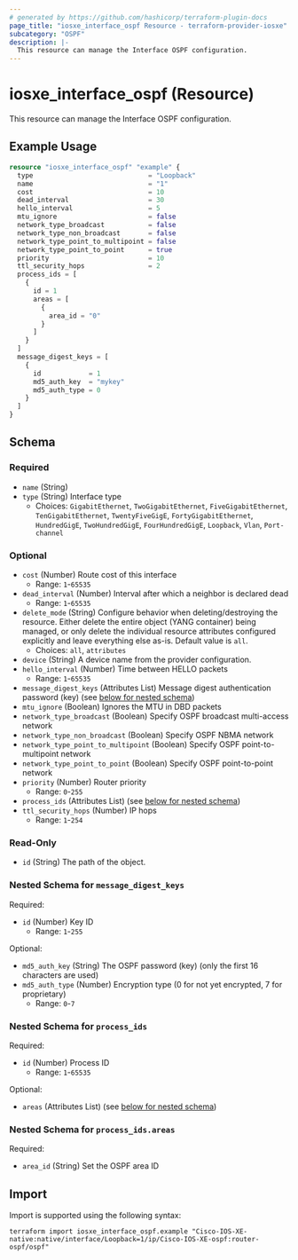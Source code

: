 ```yaml
---
# generated by https://github.com/hashicorp/terraform-plugin-docs
page_title: "iosxe_interface_ospf Resource - terraform-provider-iosxe"
subcategory: "OSPF"
description: |-
  This resource can manage the Interface OSPF configuration.
---
```


# iosxe_interface_ospf (Resource)

This resource can manage the Interface OSPF configuration.

## Example Usage

```terraform
resource "iosxe_interface_ospf" "example" {
  type                             = "Loopback"
  name                             = "1"
  cost                             = 10
  dead_interval                    = 30
  hello_interval                   = 5
  mtu_ignore                       = false
  network_type_broadcast           = false
  network_type_non_broadcast       = false
  network_type_point_to_multipoint = false
  network_type_point_to_point      = true
  priority                         = 10
  ttl_security_hops                = 2
  process_ids = [
    {
      id = 1
      areas = [
        {
          area_id = "0"
        }
      ]
    }
  ]
  message_digest_keys = [
    {
      id            = 1
      md5_auth_key  = "mykey"
      md5_auth_type = 0
    }
  ]
}
```

<!-- schema generated by tfplugindocs -->
## Schema

### Required

- `name` (String)
- `type` (String) Interface type
  - Choices: `GigabitEthernet`, `TwoGigabitEthernet`, `FiveGigabitEthernet`, `TenGigabitEthernet`, `TwentyFiveGigE`, `FortyGigabitEthernet`, `HundredGigE`, `TwoHundredGigE`, `FourHundredGigE`, `Loopback`, `Vlan`, `Port-channel`

### Optional

- `cost` (Number) Route cost of this interface
  - Range: `1`-`65535`
- `dead_interval` (Number) Interval after which a neighbor is declared dead
  - Range: `1`-`65535`
- `delete_mode` (String) Configure behavior when deleting/destroying the resource. Either delete the entire object (YANG container) being managed, or only delete the individual resource attributes configured explicitly and leave everything else as-is. Default value is `all`.
  - Choices: `all`, `attributes`
- `device` (String) A device name from the provider configuration.
- `hello_interval` (Number) Time between HELLO packets
  - Range: `1`-`65535`
- `message_digest_keys` (Attributes List) Message digest authentication password (key) (see [below for nested schema](#nestedatt--message_digest_keys))
- `mtu_ignore` (Boolean) Ignores the MTU in DBD packets
- `network_type_broadcast` (Boolean) Specify OSPF broadcast multi-access network
- `network_type_non_broadcast` (Boolean) Specify OSPF NBMA network
- `network_type_point_to_multipoint` (Boolean) Specify OSPF point-to-multipoint network
- `network_type_point_to_point` (Boolean) Specify OSPF point-to-point network
- `priority` (Number) Router priority
  - Range: `0`-`255`
- `process_ids` (Attributes List) (see [below for nested schema](#nestedatt--process_ids))
- `ttl_security_hops` (Number) IP hops
  - Range: `1`-`254`

### Read-Only

- `id` (String) The path of the object.

<a id="nestedatt--message_digest_keys"></a>
### Nested Schema for `message_digest_keys`

Required:

- `id` (Number) Key ID
  - Range: `1`-`255`

Optional:

- `md5_auth_key` (String) The OSPF password (key) (only the first 16 characters are used)
- `md5_auth_type` (Number) Encryption type (0 for not yet encrypted, 7 for proprietary)
  - Range: `0`-`7`


<a id="nestedatt--process_ids"></a>
### Nested Schema for `process_ids`

Required:

- `id` (Number) Process ID
  - Range: `1`-`65535`

Optional:

- `areas` (Attributes List) (see [below for nested schema](#nestedatt--process_ids--areas))

<a id="nestedatt--process_ids--areas"></a>
### Nested Schema for `process_ids.areas`

Required:

- `area_id` (String) Set the OSPF area ID

## Import

Import is supported using the following syntax:

```shell
terraform import iosxe_interface_ospf.example "Cisco-IOS-XE-native:native/interface/Loopback=1/ip/Cisco-IOS-XE-ospf:router-ospf/ospf"
```
